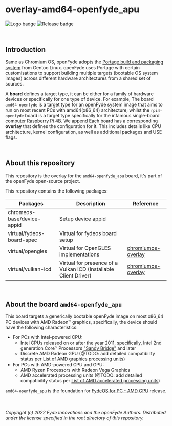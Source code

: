 # overlay-amd64-openfyde_apu

![Logo badge](https://img.shields.io/endpoint?url=https%3A%2F%2Fopenfyde-badge-wivuxrq8xzvh.runkit.sh%2F) ![Release badge](https://img.shields.io/github/v/release/openFyde/overlay-amd64-openfyde_apu?label=latest%20release%20image)

<br>

## Introduction
Same as Chromium OS, openFyde adopts the [Portage build and packaging system](https://wiki.gentoo.org/wiki/Portage) from Gentoo Linux. openFyde uses Portage with certain customisations to support building multiple targets (bootable OS system images) across different hardware architectures from a shared set of sources.

A **board** defines a target type, it can be either for a family of hardware devices or specifically for one type of device. For example, The board `amd64-openfyde` is a target type for an openFyde system image that aims to run on most recent PCs with amd64(x86_64) architecture; whilst the `rpi4-openfyde` board is a target type specifically for the infamous single-board computer [Raspberry Pi 4B](https://www.raspberrypi.com/products/raspberry-pi-4-model-b/). We append  Each board has a corresponding **overlay** that defines the configuration for it. This includes details like CPU architecture, kernel configuration, as well as additional packages and USE flags.

<br>

## About this repository
This repository is the overlay for the `amd64-openfyde_apu` board, it's part of the openFyde open-source project.

This repository contains the following packages:

| Packages                   | Description                                                      | Reference                                                                                                                           |
|----------------------------|------------------------------------------------------------------|-------------------------------------------------------------------------------------------------------------------------------------|
| chromeos-base/device-appid | Setup device appid                                               |                                                                                                                                     |
| virtual/fydeos-board-spec  | Virtual for fydeos board setup                                   |                                                                                                                                     |
| virtual/opengles           | Virtual for OpenGLES implementations                             | [chromiumos-overlay](https://chromium.googlesource.com/chromiumos/overlays/chromiumos-overlay/+/refs/heads/main/virtual/opengles)   |
| virtual/vulkan-icd         | Virtual for presence of a Vulkan ICD (Installable Client Driver) | [chromiumos-overlay](https://chromium.googlesource.com/chromiumos/overlays/chromiumos-overlay/+/refs/heads/main/virtual/vulkan-icd) |


<br>

## About the board `amd64-openfyde_apu`
This board targets a generically bootable openFyde image on most x86_64 PC devices with AMD Radeon™ graphics, specifically, the device should have the following characteristics:

- For PCs with Intel-powered CPU:
    - Intel CPUs released on or after the year 2011, specifically, Intel 2nd generation Core™ Processors ["Sandy Bridge"](https://en.wikipedia.org/wiki/Sandy_Bridge_(microarchitecture)) and later
    - Discrete AMD Radeon GPU (@TODO: add detailed compatibility status per [List of AMD graphics processing units](https://en.wikipedia.org/wiki/List_of_AMD_graphics_processing_units))
- For PCs with AMD-powered CPU and GPU:
    - AMD Ryzen Processors with Radeon Vega Graphics
    - AMD accelerated processing units (@TODO: add detailed compatibility status per [List of AMD accelerated processing units](https://en.wikipedia.org/wiki/List_of_AMD_accelerated_processing_units))

 `amd64-openfyde_apu` is the foundation for [FydeOS for PC - AMD GPU](https://fydeos.io/download/pc/apu) release.


<br>

###### Copyright (c) 2022 Fyde Innovations and the openFyde Authors. Distributed under the license specified in the root directory of this repository.
